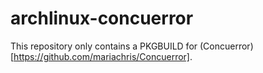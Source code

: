 # archlinux-concuerror
This repository only contains a PKGBUILD for
(Concuerror)[https://github.com/mariachris/Concuerror].
